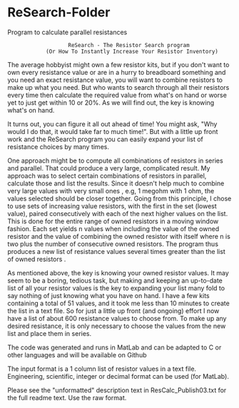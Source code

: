 # ReSearch-Folder
Program to calculate parallel resistances

                       ReSearch - The Resistor Search program 
                (Or How To Instantly Increase Your Resistor Inventory)


The average hobbyist might own a few resistor kits, but if you don't want to own every resistance value or are in a hurry to breadboard something and you need an exact resistance value, you will want to combine resistors to make up what you need.  But who wants to search through all their resistors every time then calculate the required value from what's on hand or worse yet to just get within 10 or 20%.  As we will find out, the key is knowing what's on hand.  

It turns out, you can figure it all out ahead of time!  You might ask, "Why would I do that, it would take far to much time!". But with a little up front work and the ReSearch program you can easily expand your list of resistance choices by many times.

One approach might be to compute all combinations of resistors in series and parallel.  That could produce a very large, complicated result.  My approach was to select certain combinations of resistors in parallel, calculate those and list the results.  Since it doesn't help much to combine very large values with very small ones , e.g, 1 megohm with 1 ohm, the values selected should be closer together.  Going from this principle, I chose to use sets of increasing value resistors, with the first in the set (lowest value), paired consecutively with each of the next higher values on the list.  This is done for the entire range of owned resistors in a moving window fashion.  Each set yields n values when including the value of the owned resistor and the value of combining the owned resistor with itself where n is two plus the number of consecutive owned resistors.  The program thus produces a new list of resistance values several times greater than the list of owned resistors .

As mentioned above, the key is knowing your owned resistor values.  It may seem to be a boring, tedious task, but making and keeping an up-to-date list of all your resistor values is the key to expanding your list many fold to say nothing of just knowing what you have on hand.  I have a few kits containing a total of 51 values, and it took me less than 10 minutes to create the list in a text file. So for just a little up front (and ongoing) effort I now have a list of about 600 resistance values to choose from. To make up any desired resistance, it is only necessary to choose the values from the new list and place them in series.

The code was generated and runs in MatLab and can be adapted to C or other languages and will be available on Github

The input format is a 1 column list of resistor values in a text file.  Engineering, scientific, integer or decimal format can be used (for MatLab).


Please see the "unformatted" description text in ResCalc_Publish03.txt for the full readme text.  Use the raw format.

